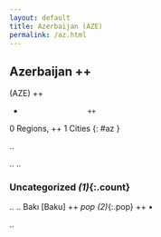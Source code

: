 ```yaml
---
layout: default
title: Azerbaijan (AZE)
permalink: /az.html
---
```



## Azerbaijan   ++
(AZE)  ++
-                     ++
0 Regions, ++
1 Cities
{: #az }

.. 




.. 
.. 


### Uncategorized _(1)_{:.count}


..
..
Bakı [Baku]  ++
 _pop (2)_{:.pop} ++
•




.. 
 
